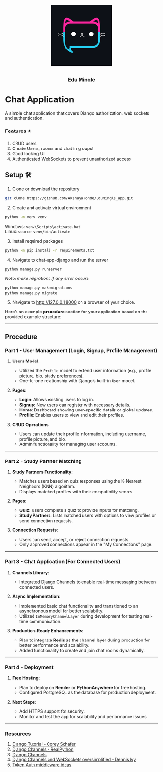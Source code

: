 <!-- PROJECT LOGO -->
<br />
<p align="center">
  <span style="font-family:Papyrus; font-size:50px;"><img src="images/chat.svg" width="200" height="200"></span>
  <h3 align="center">Edu Mingle</h3>


# Chat Application 

A simple chat application that covers Django authorization, web sockets and authentication.

### Features ⭐

1. CRUD users
2. Create Users, rooms and chat in groups!
3. Good looking UI
4. Authenticated WebSockets to prevent unauthorized access

## Setup 🛠
1. Clone or download the repository  
```bash
git clone https://github.com/AkshayaTonde/EduMingle_app.git
```
2. Create and activate virtual environment
```bash
python -m venv venv
```
Windows: `venv\Scripts\activate.bat`  
Linux: `source venv/bin/activate`

3. Install required packages
```bash
python -m pip install -r requirements.txt
```

4. Navigate to chat-app-django and run the server
```bash
python manage.py runserver
```
*Note: make migrations if any error occurs*
```bash
python manage.py makemigrations
python manage.py migrate
```

5. Navigate to http://127.0.0.1:8000 on a browser of your choice.

Here’s an example **procedure** section for your application based on the provided example structure:

---

## Procedure

### Part 1 - User Management (Login, Signup, Profile Management)
1. **Users Model**:
   - Utilized the `Profile` model to extend user information (e.g., profile picture, bio, study preferences).
   - One-to-one relationship with Django’s built-in `User` model.

2. **Pages**:
   - **Login**: Allows existing users to log in.
   - **Signup**: New users can register with necessary details.
   - **Home**: Dashboard showing user-specific details or global updates.
   - **Profile**: Enables users to view and edit their profiles.

3. **CRUD Operations**:
   - Users can update their profile information, including username, profile picture, and bio.
   - Admin functionality for managing user accounts.

---

### Part 2 - Study Partner Matching
1. **Study Partners Functionality**:
   - Matches users based on quiz responses using the K-Nearest Neighbors (KNN) algorithm.
   - Displays matched profiles with their compatibility scores.

2. **Pages**:
   - **Quiz**: Users complete a quiz to provide inputs for matching.
   - **Study Partners**: Lists matched users with options to view profiles or send connection requests.

3. **Connection Requests**:
   - Users can send, accept, or reject connection requests.
   - Only approved connections appear in the "My Connections" page.

---

### Part 3 - Chat Application (For Connected Users)
1. **Channels Library**:
   - Integrated Django Channels to enable real-time messaging between connected users.

2. **Async Implementation**:
   - Implemented basic chat functionality and transitioned to an asynchronous model for better scalability.
   - Utilized `InMemoryChannelLayer` during development for testing real-time communication.

3. **Production-Ready Enhancements**:
   - Plan to integrate **Redis** as the channel layer during production for better performance and scalability.
   - Added functionality to create and join chat rooms dynamically.

---

### Part 4 - Deployment
1. **Free Hosting**:
   - Plan to deploy on **Render** or **PythonAnywhere** for free hosting.
   - Configured PostgreSQL as the database for production deployment.

2. **Next Steps**:
   - Add HTTPS support for security.
   - Monitor and test the app for scalability and performance issues.

---

### Resources
1. [Django Tutorial - Corey Schafer](https://www.youtube.com/watch?v=UmljXZIypDc&list=PL-osiE80TeTtoQCKZ03TU5fNfx2UY6U4p) 
2. [Django Channels - RealPython](https://realpython.com/getting-started-with-django-channels/)
3. [Django Channels](https://channels.readthedocs.io/)
4. [Django Channels and WebSockets oversimplified - Dennis Ivy](https://www.youtube.com/watch?v=cw8-KFVXpTE)
5. [Token Auth middleware ideas](https://gist.github.com/rluts/22e05ed8f53f97bdd02eafdf38f3d60a)


